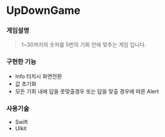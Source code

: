 # UpDownGame

### 게임설명
> 1~30까지의 숫자를 5번의 기회 안에 맞추는 게임 입니다. 

### 구현한 기능 
- Info 터치시 화면전환
- 값 초기화
- 모든 기회 내에 답을 못맞출경우 또는 답을 맞출 경우에 따른 Alert 


### 사용기술
- Swift
- UIkit
